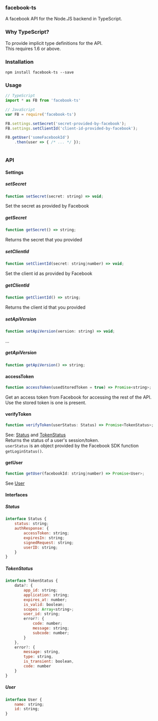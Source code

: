 ### facebook-ts
A facebook API for the Node.JS backend in TypeScript.  

### Why TypeScript?
To provide implicit type definitions for the API.  
This requires 1.6 or above. 

### Installation
```
npm install facebook-ts --save
```

### Usage
```javascript
// TypeScript
import * as FB from 'facebook-ts'

// JavaScript
var FB = require('facebook-ts')

FB.settings.setSecret('secret-provided-by-facebook');
FB.settings.setClientId('client-id-provided-by-facebook');

FB.getUser('someFacebookId')
    .then(user => { /* ... */ });
    

```

### API

#### Settings

##### setSecret
```javascript
function setSecret(secret: string) => void;
```
Set the secret as provided by Facebook

##### getSecret
```javascript
function getSecret() => string;
```
Returns the secret that you provided

##### setClientId
```javascript
function setClientId(secret: string|number) => void;
```
Set the client id as provided by Facebook

##### getClientId
```javascript
function getClientId() => string;
```
Returns the client id that you provided

##### setApiVersion
```javascript
function setApiVersion(version: string) => void;
```
...

##### getApiVersion
```javascript
function getApiVersion() => string;
```

#### accessToken
```javascript
function accessToken(usedStoredToken = true) => Promise<string>;
```
Get an access token from Facebook for accessing the rest of the API.  
Use the stored token is one is present.

#### verifyToken
```javascript
function verifyToken(userStatus: Status) => Promise<TokenStatus>;
```
See: [Status](#status) and [TokenStatus](#tokenstatus)  
Returns the status of a user's session/token.  
`userStatus` is an object provided by the Facebook SDK function `getLoginStatus()`.


#### getUser
```javascript
function getUser(facebookId: string|number) => Promise<User>;
```
See [User](#user)


#### Interfaces

##### Status
```javascript
interface Status {
    status: string;
    authResponse: {
        accessToken: string;
        expiresIn: string;
        signedRequest: string;
        userID: string;
    }
}
```

##### TokenStatus
```javascript
interface TokenStatus {
    data?: {
        app_id: string;
        application: string;
        expires_at: number;
        is_valid: boolean;
        scopes: Array<string>;
        user_id: string;
        error?: {
            code: number;
            message: string;
            subcode: number;
        }
    },
    error?: {
        message: string,
        type: string,
        is_transient: boolean,
        code: number
    }
}
```

##### User
```javascript
interface User {
    name: string;
    id: string;
}
```